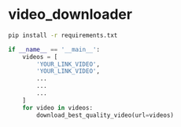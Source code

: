 # video_downloader

```bash
pip install -r requirements.txt
```

```python
if __name__ == '__main__':
	videos = [
		'YOUR_LINK_VIDEO',
        'YOUR_LINK_VIDEO',
        ...
        ...
        ...
	]
	for video in videos:
		download_best_quality_video(url=videos)
```